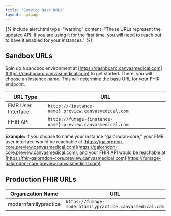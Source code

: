 ```yaml
---
title: "Service Base URLs"
layout: apipage
---
```


{% include alert.html type="warning" content="These URLs represent the updated API. If you are using it for the first time,  you will need to reach out to have it enabled for your instances." %}

## Sandbox URLs

Spin up a sandbox environment at [https://dashboard.canvasmedical.com](https://dashboard.canvasmedical.com) to get started. There, you will choose an instance name. This will determine the base URL for your FHIR endpoint.

| URL Type              | URL                                         |
|-----------------------|---------------------------------------------|
| EMR User Interface    | `https://{instance-name}.preview.canvasmedical.com` |
| FHIR API              | `https://fumage-{instance-name}.preview.canvasmedical.com` |

**Example:**
If you choose to name your instance "galorndon-core," your EMR user interface would be reachable at [https://galorndon-core.preview.canvasmedical.com](https://galorndon-core.preview.canvasmedical.com), and your FHIR API would be reachable at [https://fhir-galorndon-core.preview.canvasmedical.com](https://fumage-galorndon-core.preview.canvasmedical.com).

## Production FHIR URLs

| Organization Name     | URL                                         |
|-----------------------|---------------------------------------------|
| modernfamilypractice  | `https://fumage-modernfamilypractice.canvasmedical.com` |
